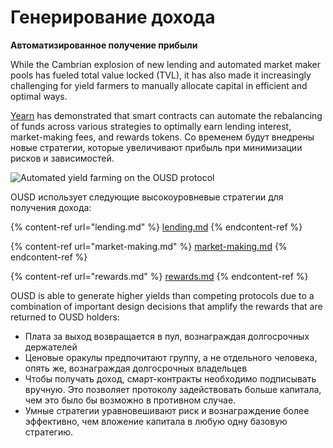 # Генерирование дохода

**Автоматизированное получение прибыли**

While the Cambrian explosion of new lending and automated market maker pools has fueled total value locked (TVL), it has also made it increasingly challenging for yield farmers to manually allocate capital in efficient and optimal ways.

[Yearn](https://yearn.finance) has demonstrated that smart contracts can automate the rebalancing of funds across various strategies to optimally earn lending interest, market-making fees, and rewards tokens. Со временем будут внедрены новые стратегии, которые увеличивают прибыль при минимизации рисков и зависимостей.

![Automated yield farming on the OUSD protocol](../../.gitbook/assets/ousd_earnings_graphic.png)

OUSD использует следующие высокоуровневые стратегии для получения дохода:

{% content-ref url="lending.md" %}
[lending.md](lending.md)
{% endcontent-ref %}

{% content-ref url="market-making.md" %}
[market-making.md](market-making.md)
{% endcontent-ref %}

{% content-ref url="rewards.md" %}
[rewards.md](rewards.md)
{% endcontent-ref %}

OUSD is able to generate higher yields than competing protocols due to a combination of important design decisions that amplify the rewards that are returned to OUSD holders:

* Плата за выход возвращается в пул, вознаграждая долгосрочных держателей
* Ценовые оракулы предпочитают группу, а не отдельного человека, опять же, вознаграждая долгосрочных владельцев
* Чтобы получать доход, смарт-контракты необходимо подписывать вручную. Это позволяет протоколу задействовать больше капитала, чем это было бы возможно в противном случае.
* Умные стратегии уравновешивают риск и вознаграждение более эффективно, чем вложение капитала в любую одну базовую стратегию.
